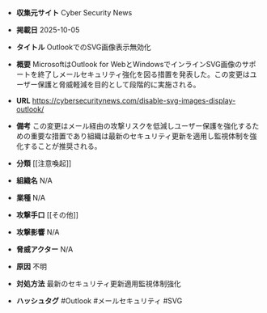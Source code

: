 - **収集元サイト**
Cyber Security News

- **掲載日**
2025-10-05

- **タイトル**
OutlookでのSVG画像表示無効化

- **概要**
MicrosoftはOutlook for WebとWindowsでインラインSVG画像のサポートを終了しメールセキュリティ強化を図る措置を発表した。この変更はユーザー保護と脅威軽減を目的として段階的に実施される。

- **URL**
https://cybersecuritynews.com/disable-svg-images-display-outlook/

- **備考**
この変更はメール経由の攻撃リスクを低減しユーザー保護を強化するための重要な措置であり組織は最新のセキュリティ更新を適用し監視体制を強化することが推奨される。

- **分類**
[[注意喚起]]

- **組織名**
N/A

- **業種**
N/A

- **攻撃手口**
[[その他]]

- **攻撃影響**
N/A

- **脅威アクター**
N/A

- **原因**
不明

- **対処方法**
最新のセキュリティ更新適用監視体制強化

- **ハッシュタグ**
#Outlook #メールセキュリティ #SVG
